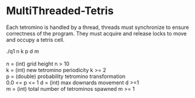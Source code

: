 # MultiThreaded-Tetris

Each tetromino is handled by a thread, threads must synchronize to ensure correctness of the program. 
They must acquire and release locks to move and occupy a tetris cell.

./q1 n k p d m </br></br>
n = (int) grid height     n > 10  </br>
k = (int) new tetromino periodicity     k >= 2</br>
p = (double) probability tetromino transformation </br>   0.0 <= p <= 1
d = (int) max downards movement       d >=1</br>
m = (int) total number of tetrominos spawned    m >= 1</br>
